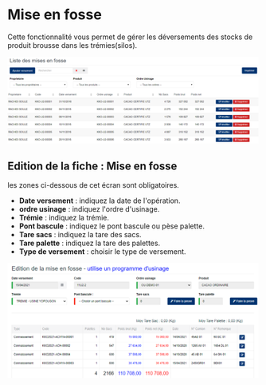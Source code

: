 # Mise en fosse

Cette fonctionnalité vous permet de gérer les déversements des stocks de produit brousse dans les trémies(silos).

![](../../.gitbook/assets/listeMiseEnfosse.PNG)

## **Edition de la fiche :** Mise en fosse

les zones ci-dessous de cet écran sont obligatoires.

* **Date versement** : indiquez la date de l'opération.
* **ordre usinage** : indiquez l'ordre d'usinage.
* **Trémie** : indiquez la trémie.
* **Pont bascule** : indiquez le pont bascule ou pèse palette.
* **Tare sacs** : indiquez la tare des sacs.
* **Tare palette** : indiquez la tare des palettes.
* **Type de versement** : choisir le type de versement.

![](../../.gitbook/assets/editMiseEnfosse2.PNG)

